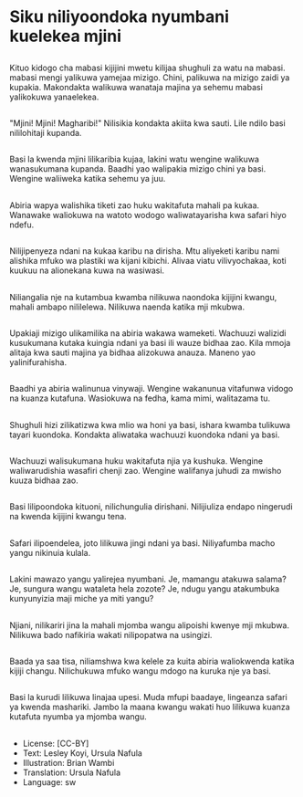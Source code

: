 # Siku niliyoondoka nyumbani kuelekea mjini

##
Kituo kidogo cha mabasi kijijini mwetu kilijaa shughuli za watu na mabasi. mabasi mengi yalikuwa yamejaa mizigo. Chini, palikuwa na mizigo zaidi ya kupakia. Makondakta walikuwa wanataja majina ya sehemu mabasi yalikokuwa yanaelekea.

##
"Mjini! Mjini! Magharibi!" Nilisikia kondakta akiita kwa sauti. Lile ndilo basi nililohitaji kupanda.

##
Basi la kwenda mjini lilikaribia kujaa, lakini watu wengine walikuwa wanasukumana kupanda. Baadhi yao walipakia mizigo chini ya basi. Wengine waliiweka katika sehemu ya juu.

##
Abiria wapya walishika tiketi zao huku wakitafuta mahali pa kukaa. Wanawake waliokuwa na watoto wodogo waliwatayarisha kwa safari hiyo ndefu.

##
Nilijipenyeza ndani na kukaa karibu na dirisha. Mtu aliyeketi karibu nami alishika mfuko wa plastiki wa kijani kibichi. Alivaa viatu vilivyochakaa, koti kuukuu na alionekana kuwa na wasiwasi.

##
Niliangalia nje na kutambua kwamba nilikuwa naondoka kijijini kwangu, mahali ambapo nililelewa. Nilikuwa naenda katika mji mkubwa.

##
Upakiaji mizigo ulikamilika na abiria wakawa wameketi. Wachuuzi walizidi kusukumana kutaka kuingia ndani ya basi ili wauze bidhaa zao. Kila mmoja alitaja kwa sauti majina ya bidhaa alizokuwa anauza. Maneno yao yalinifurahisha.

##
Baadhi ya abiria walinunua vinywaji. Wengine wakanunua vitafunwa vidogo na kuanza kutafuna. Wasiokuwa na fedha, kama mimi, walitazama tu.

##
Shughuli hizi zilikatizwa kwa mlio wa honi ya basi, ishara kwamba tulikuwa tayari kuondoka. Kondakta aliwataka wachuuzi kuondoka ndani ya basi.

##
Wachuuzi walisukumana huku wakitafuta njia ya kushuka. Wengine waliwarudishia wasafiri chenji zao. Wengine walifanya juhudi za mwisho kuuza bidhaa zao.

##
Basi lilipoondoka kituoni, nilichungulia dirishani. Nilijiuliza endapo ningerudi na kwenda kijijini kwangu tena.

##
Safari ilipoendelea, joto lilikuwa jingi ndani ya basi. Niliyafumba macho yangu nikinuia kulala.

##
Lakini mawazo yangu yalirejea nyumbani. Je, mamangu atakuwa salama? Je, sungura wangu wataleta hela zozote? Je, ndugu yangu atakumbuka kunyunyizia maji miche ya miti yangu?

##
Njiani, nilikariri jina la mahali mjomba wangu alipoishi kwenye mji mkubwa. Nilikuwa bado nafikiria wakati nilipopatwa na usingizi.

##
Baada ya saa tisa, niliamshwa kwa kelele za kuita abiria waliokwenda katika kijiji changu. Nilichukuwa mfuko wangu mdogo na kuruka nje ya basi.

##
Basi la kurudi lilikuwa linajaa upesi. Muda mfupi baadaye, lingeanza safari ya kwenda mashariki. Jambo la maana kwangu wakati huo lilikuwa kuanza kutafuta nyumba ya mjomba wangu.

##
* License: [CC-BY]
* Text: Lesley Koyi, Ursula Nafula
* Illustration: Brian Wambi
* Translation: Ursula Nafula
* Language: sw

